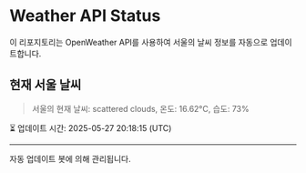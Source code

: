 
# Weather API Status

이 리포지토리는 OpenWeather API를 사용하여 서울의 날씨 정보를 자동으로 업데이트합니다.

## 현재 서울 날씨
> 서울의 현재 날씨: scattered clouds, 온도: 16.62°C, 습도: 73%

⏳ 업데이트 시간: 2025-05-27 20:18:15 (UTC)

---
자동 업데이트 봇에 의해 관리됩니다.

